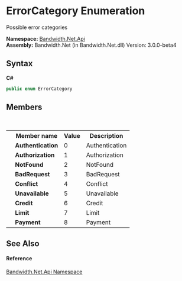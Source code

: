 ﻿# ErrorCategory Enumeration
 

Possible error categories

**Namespace:**&nbsp;<a href ="N_Bandwidth_Net_Api.md">Bandwidth.Net.Api</a><br />**Assembly:**&nbsp;Bandwidth.Net (in Bandwidth.Net.dll) Version: 3.0.0-beta4

## Syntax

**C#**<br />
``` C#
public enum ErrorCategory
```


## Members
&nbsp;<table><tr><th></th><th>Member name</th><th>Value</th><th>Description</th></tr><tr><td /><td target="F:Bandwidth.Net.Api.ErrorCategory.Authentication">**Authentication**</td><td>0</td><td>Authentication</td></tr><tr><td /><td target="F:Bandwidth.Net.Api.ErrorCategory.Authorization">**Authorization**</td><td>1</td><td>Authorization</td></tr><tr><td /><td target="F:Bandwidth.Net.Api.ErrorCategory.NotFound">**NotFound**</td><td>2</td><td>NotFound</td></tr><tr><td /><td target="F:Bandwidth.Net.Api.ErrorCategory.BadRequest">**BadRequest**</td><td>3</td><td>BadRequest</td></tr><tr><td /><td target="F:Bandwidth.Net.Api.ErrorCategory.Conflict">**Conflict**</td><td>4</td><td>Conflict</td></tr><tr><td /><td target="F:Bandwidth.Net.Api.ErrorCategory.Unavailable">**Unavailable**</td><td>5</td><td>Unavailable</td></tr><tr><td /><td target="F:Bandwidth.Net.Api.ErrorCategory.Credit">**Credit**</td><td>6</td><td>Credit</td></tr><tr><td /><td target="F:Bandwidth.Net.Api.ErrorCategory.Limit">**Limit**</td><td>7</td><td>Limit</td></tr><tr><td /><td target="F:Bandwidth.Net.Api.ErrorCategory.Payment">**Payment**</td><td>8</td><td>Payment</td></tr></table>

## See Also


#### Reference
<a href ="N_Bandwidth_Net_Api.md">Bandwidth.Net.Api Namespace</a><br />
